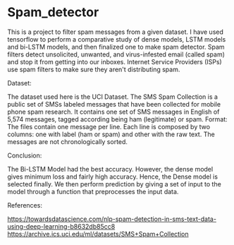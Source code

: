 # Spam_detector

This is a project to filter spam messages from a given dataset. I have used tensorflow to perform a comparative
study of dense models, LSTM models and bi-LSTM models, and then finalized one to make spam detector.
Spam filters detect unsolicited, unwanted, and virus-infested email (called spam) and stop it from getting into our
inboxes. Internet Service Providers (ISPs) use spam filters to make sure they aren't distributing spam.

Dataset:

The dataset used here is the UCI Dataset. The SMS Spam Collection is a public set of SMSs labeled messages that have been
collected for mobile phone spam research. It contains one set of SMS messages in English of 5,574 messages,
tagged according being ham (legitimate) or spam.
Format: The files contain one message per line. Each line is composed by two columns: one with label (ham or
spam) and other with the raw text. The messages are not chronologically sorted.

Conclusion:

The Bi-LSTM Model had the best accuracy.
However, the dense model gives minimum loss and fairly high accuracy. Hence, the Dense model is selected
finally. We then perform prediction by giving a set of input to the model through a function that preprocesses the
input data.


References:

https://towardsdatascience.com/nlp-spam-detection-in-sms-text-data-using-deep-learning-b8632db85cc8
https://archive.ics.uci.edu/ml/datasets/SMS+Spam+Collection
